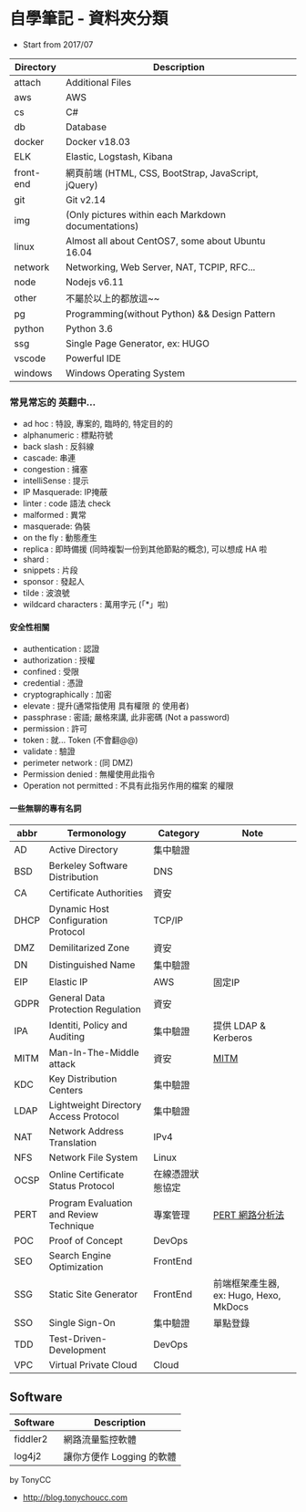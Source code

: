 # 自學筆記 - 資料夾分類

- Start from 2017/07

Directory     | Description
------------- | ------------------------
attach        | Additional Files
aws           | AWS
cs            | C#
db            | Database
docker        | Docker v18.03
ELK           | Elastic, Logstash, Kibana
front-end     | 網頁前端 (HTML, CSS, BootStrap, JavaScript, jQuery)
git           | Git v2.14
img           | (Only pictures within each Markdown documentations)
linux         | Almost all about CentOS7, some about Ubuntu 16.04
network       | Networking, Web Server, NAT, TCPIP, RFC...
node          | Nodejs v6.11
other         | 不屬於以上的都放這~~
pg            | Programming(without Python) && Design Pattern
python        | Python 3.6
ssg           | Single Page Generator, ex: HUGO
vscode        | Powerful IDE 
windows       | Windows Operating System


### 常見常忘的 英翻中...

- ad hoc : 特設, 專案的, 臨時的, 特定目的的
- alphanumeric : 標點符號
- back slash : 反斜線
- cascade: 串連
- congestion : 擁塞
- intelliSense : 提示
- IP Masquerade: IP掩蔽
- linter : code 語法 check
- malformed : 異常
- masquerade: 偽裝
- on the fly : 動態產生 
- replica : 即時備援 (同時複製一份到其他節點的概念), 可以想成 HA 啦
- shard : 
- snippets : 片段
- sponsor : 發起人
- tilde : 波浪號
- wildcard characters : 萬用字元 (「*」啦)


#### 安全性相關

- authentication : 認證
- authorization : 授權
- confined : 受限
- credential : 憑證
- cryptographically : 加密
- elevate : 提升(通常指使用 具有權限 的 使用者)
- passphrase : 密語; 嚴格來講, 此非密碼 (Not a password)
- permission : 許可
- token : 就... Token (不會翻@@)
- validate : 驗證
- perimeter network : (同 DMZ)
- Permission denied : 無權使用此指令
- Operation not permitted : 不具有此指另作用的檔案 的權限


#### 一些無聊的專有名詞

abbr   | Termonology                                 | Category        | Note
------ | ------------------------------------------- | --------------- | ------------
AD     | Active Directory                            | 集中驗證         | 
BSD    | Berkeley Software Distribution              | DNS             | 
CA     | Certificate Authorities                     | 資安            | 
DHCP   | Dynamic Host Configuration Protocol         | TCP/IP          | 
DMZ    | Demilitarized Zone                          | 資安            | 
DN     | Distinguished Name                          | 集中驗證         | 
EIP    | Elastic IP                                  | AWS             | 固定IP
GDPR   | General Data Protection Regulation          | 資安            | 
IPA    | Identiti, Policy and Auditing               | 集中驗證         | 提供 LDAP & Kerberos
MITM   | Man-In-The-Middle attack                    | 資安            | [MITM](https://en.wikipedia.org/wiki/Man-in-the-middle_attack)
KDC    | Key Distribution Centers                    | 集中驗證         | 
LDAP   | Lightweight Directory Access Protocol       | 集中驗證         | 
NAT    | Network Address Translation                 | IPv4            | 
NFS    | Network File System                         | Linux           | 
OCSP   | Online Certificate Status Protocol          | 在線憑證狀態協定 | 
PERT   | Program Evaluation and Review Technique     | 專案管理        | [PERT 網路分析法](https://wiki.mbalib.com/zh-tw/PERT%E7%BD%91%E7%BB%9C%E5%88%86%E6%9E%90%E6%B3%95)
POC    | Proof of Concept                            | DevOps          | 
SEO    | Search Engine Optimization                  | FrontEnd        | 
SSG    | Static Site Generator                       | FrontEnd        | 前端框架產生器, ex: Hugo, Hexo, MkDocs
SSO    | Single Sign-On                              | 集中驗證         | 單點登錄
TDD    | Test-Driven-Development                     | DevOps          | 
VPC    | Virtual Private Cloud                       | Cloud           | 


## Software

Software     | Description
------------ | --------------------------
fiddler2     | 網路流量監控軟體
log4j2       | 讓你方便作 Logging 的軟體


by TonyCC

- http://blog.tonychoucc.com